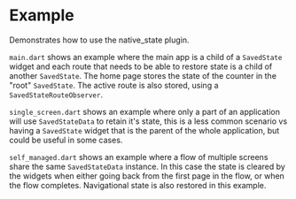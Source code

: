 # Example

Demonstrates how to use the native_state plugin.

`main.dart` shows an example where the main app is a child of a `SavedState` widget and each 
route that needs to be able to restore state is a child of another `SavedState`. The home page 
stores the state of the counter in the "root" `SavedState`. The active route is also stored, using
a `SavedStateRouteObserver`.

`single_screen.dart` shows an example where only a part of an application will use `SavedStateData` 
to retain it's state, this is a less common scenario vs having a `SavedState` widget that is the parent 
of the whole application, but could be useful in some cases.

`self_managed.dart` shows an example where a flow of multiple screens share the same `SavedStateData` instance.
In this case the state is cleared by the widgets when either going back from the first page in the flow, or when 
the flow completes. Navigational state is also restored in this example.
